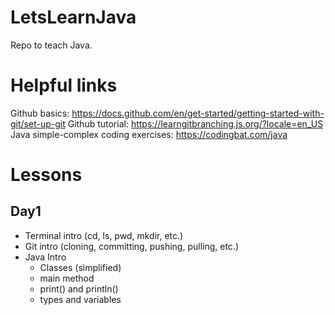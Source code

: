 # LetsLearnJava
Repo to teach Java.

# Helpful links
Github basics: https://docs.github.com/en/get-started/getting-started-with-git/set-up-git
Github tutorial: https://learngitbranching.js.org/?locale=en_US
Java simple-complex coding exercises: https://codingbat.com/java

# Lessons

## Day1
* Terminal intro (cd, ls, pwd, mkdir, etc.)
* Git intro (cloning, committing, pushing, pulling, etc.)
* Java Intro
  * Classes (simplified)
  * main method
  * print() and println()
  * types and variables